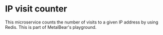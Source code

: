 # IP visit counter

This microservice counts the number of visits to a given IP address by using Redis.
This is part of MetalBear's playground.